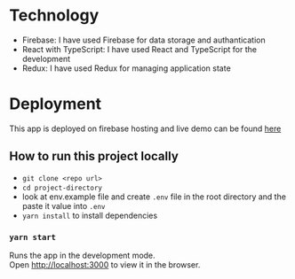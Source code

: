 # Technology

- Firebase: I have used Firebase for data storage and authantication
- React with TypeScript: I have used React and TypeScript for the development
- Redux: I have used Redux for managing application state

# Deployment

This app is deployed on firebase hosting and live demo can be found [here](https://bag-ui-challenge.web.app)

## How to run this project locally

- `git clone <repo url>`
- `cd project-directory`
- look at env.example file and create `.env` file in the root directory and the paste it value into `.env`
- `yarn install` to install dependencies

### `yarn start`

Runs the app in the development mode.<br />
Open [http://localhost:3000](http://localhost:3000) to view it in the browser.
